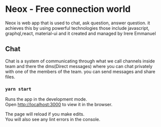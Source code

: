 # Neox - Free connection world

Neox is web app that is used to chat, ask question, answer question. it achieves this by using powerful technologies those include javascript, graphql,react, material-ui and it created and managed by Irere Emmanuel

## Chat

Chat is a system of communicating through what we call channels inside team and there the dms(Direct messages) where you can chat privately with one of the members of the team. you can send messages and share files.

### `yarn start`

Runs the app in the development mode.\
Open [http://localhost:3000](http://localhost:3000) to view it in the browser.

The page will reload if you make edits.\
You will also see any lint errors in the console.
